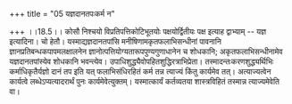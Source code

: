 +++
title = "05 यज्ञदानतपःकर्म न"

+++
।।18.5।। कोसौ निश्चयो विप्रतिपत्तिकोटिभूतयोः पक्षयोर्द्वितीयः पक्ष इत्याह
द्वाभ्याम् -- यज्ञ इत्यादिना। चो हेतौ। यस्माद्यज्ञदानतपांसि
मनीषिणामकृतफलाभिसन्धीनां पावनानि ज्ञानप्रतिबन्धकपापमलक्षालनेन
ज्ञानोत्पत्तियोग्यतारूपपुण्यगुणाधानेन च शोधकानि; अकृतफलाभिसन्धीनामेव
यज्ञदानतपांस्येव शोधकानि भवन्त्येव।
उपाधिशुद्ध्यैवोपहितशुद्धिरत्राभिप्रेता। तस्मादन्तःकरणशुद्ध्यर्थिभिः
कर्माधिकृतैर्यज्ञो दानं तप इति यत् फलाभिसंधिरहितं कर्म तन्न त्याज्यं
किंतु कार्यमेव तत्। अत्याज्यत्वेन कार्यत्वे लब्धेऽप्यत्यादरार्थं पुनः
कार्यमेवेत्युक्तम्। यस्मात्कार्यं कर्तव्यतया शास्त्रविहितं तस्मान्न
त्याज्यमेवेति वा।
